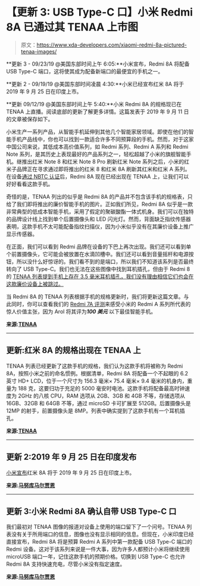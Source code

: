 # 【更新 3: USB Type-C 口】小米 Redmi 8A 已通过其 TENAA 上市图

> 原文：<https://www.xda-developers.com/xiaomi-redmi-8a-pictured-tenaa-images/>

**更新 3 - 09/23/19 @美国东部时间上午 6:05:**小米宣布，Redmi 8A 将配备 USB Type-C 端口，这将使其成为配备新端口的最便宜的手机之一。

**更新 2 - 09/19/19 @美国东部时间凌晨 4:30:**小米已经宣布红米 8A 将于 2019 年 9 月 25 日在印度上市。

**更新 09/12/19 @美国东部时间上午 5:40:**小米 Redmi 8A 的规格现已在 TENAA 上直播。阅读底部的更新了解更多详情。这篇发表于 2019 年 9 月 11 日的文章被保存如下。

小米生产一系列产品，从智能手机延伸到其他几个智能家居领域。即使在他们的智能手机产品线中，你也可以找到一款适合许多不同预算段的手机。然而，对于这家中国公司来说，其低成本高价值系列，如 Redmi 系列、Redmi A 系列和 Redmi Note 系列，是其历史上表现最好的产品系列之一，轻松超越了小米的旗舰智能手机。继推出红米 Note 8 和红米 Note 8 Pro 刷新红米 Note 系列之后，小米的红米子品牌正在寻求通过即将推出的红米 8 和红米 8A 刷新其红米和红米 A 系列。在设备[通过 NBTC 认证](https://www.xda-developers.com/xiaomi-mi-9-lite-redmi-8-and-redmi-8a-get-certified-could-launch-soon/)后，Redmi 8A 现在已经出现在 TENAA 上，让我们可以好好看看这款手机。

奇怪的是，TENAA 列出的似乎是 Redmi 8A 的产品并不包含该手机的规格表，只给了我们即将推出的廉价智能手机的图片。正如我们所见，Redmi 8A 似乎是一款非常典型的低成本智能手机，采用了假定的聚碳酸酯一体式机身。我们可以在独特的品牌设计线上找到单个后置摄像头和 LED 闪光灯。然而，背面缺乏指纹传感器表明，这款手机不太可能配备指纹扫描仪，因为小米似乎没有在其廉价设备上推广显示传感器。

在正面，我们可以看到 Redmi 品牌在设备的下巴上再次出现。我们还可以看到单个前置摄像头，它可能会被放置在水滴凹槽中。我们还可以看到音量摇杆和电源按钮，所以没什么好惊讶的。我们看不到的是端口，所以我们不知道该系列是否最终转向了 USB Type-C。我们也无法在这些图像中找到耳机插孔，但由于 Redmi 8 的 [TENAA 列表提到手机上存在 3.5 毫米耳机插孔，我们没有理由相信它们也会在这款廉价设备上被跳过。](https://www.xda-developers.com/xiaomi-redmi-8-tenaa/)

当 Redmi 8A 的 TENAA 列表根据手机的规格更新时，我们将更新这篇文章。与此同时，你可以查看我们的 [Redmi 7A 评测](https://www.xda-developers.com/xiaomi-redmi-7a-review-great-phone-even-greater-pricing/)来感受小米的 Redmi A 系列所代表的惊人价值主张，因为 Arol 将其评为***100 美元*** 以下最佳智能手机。

**来源:[TENAA](http://www.tenaa.com.cn/WSFW/ShowAllPic.aspx?code=srFHjXmrQUr%2fdidLwSVrOxHuGoh6tyYqakF0988zYbVwFQHHNCnQZqZEOs8XW18Y)**

* * *

## 更新:红米 8A 的规格出现在 TENAA 上

TENAA 列表已经更新了这款手机的规格，我们认为这款手机将被称为 Redmi 8A，按照小米之前的命名惯例。根据清单，Redmi 8A 将配备一个不起眼的 6.2 英寸 HD+ LCD，位于一个尺寸为 156.3 毫米× 75.4 毫米× 9.4 毫米的机身内，重量为 188 克，这要归功于充足的 5000 毫安时电池。这款手机将配备最高时钟速度为 2GHz 的八核 CPU，RAM 选项从 2GB、3GB 和 4GB 不等，存储选项从 16GB、32GB 和 64GB 不等，通过 microSD 卡可扩展至 512GB。后置摄像头是 12MP 的射手，前置摄像头是 8MP。列表中确实提到了这款手机有一个耳机插孔。

**来源:[TENAA](http://shouji.tenaa.com.cn/mobile/MobileDetail.aspx?code=iOkwV7UWhfBT7wenlphQgbFGrAFTrpYb)**

* * *

## 更新 2:2019 年 9 月 25 日在印度发布

[小米宣布](https://twitter.com/manukumarjain/status/1174572591475916801/photo/1)红米 8A 将于 2019 年 9 月 25 日在印度上市。

**来源:[马努库马尔贾恩](https://twitter.com/manukumarjain/status/1174572591475916801/photo/1)**

* * *

## 更新 3:小米 Redmi 8A 确认自带 USB Type-C 口

我们最初对 TENAA 图像的报道对设备上使用的端口留下了一个问号。TENAA 列表没有关于所用端口的信息，图像也没有显示相同的信息。但现在，小米印度已经直接宣布，Redmi 8A 将是预算 Redmi A 系列中第一款配备 USB Type-C 端口的 Redmi 设备。这对于该系列来说是一件大事，因为许多人都预计小米将继续使用 microUSB 端口一年，记住这款手机的预期价格。切换到 USB Type-C 也允许 Redmi 8A 支持快速充电，尽管小米没有指定速度。

**来源:[马努库马尔贾恩](https://twitter.com/manukumarjain/status/1176024304669954048)**